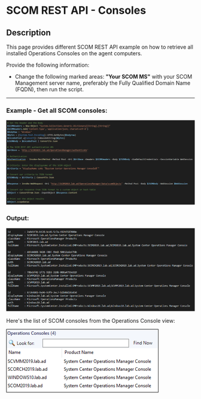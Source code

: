 # SCOM REST API - Consoles


## Description
This page provides different SCOM REST API example on how to retrieve all installed Operations Consoles on the agent computers.

Provide the following information:

- Change the following marked areas: **"Your SCOM MS"** with your SCOM Management server name, preferably the Fully Qualified Domain Name (FQDN), then run the script.

-----------------------------------------------------------------------------------------------------------------------------------------------------------------------------------

### Example - Get all SCOM consoles:
![alt text](https://github.com/LeonLaude/SCOM/blob/master/REST%20API/Consoles/Images/SCOM_Consoles.png)

### Output:
![alt text](https://github.com/LeonLaude/SCOM/blob/master/REST%20API/Consoles/Images/SCOM_Consoles_result.png)

Here's the list of SCOM consoles from the Operations Console view:

![alt text](https://github.com/LeonLaude/SCOM/blob/master/REST%20API/Consoles/Images/SCOM_Consoles_in_console.png)
